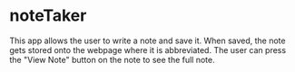 # noteTaker
This app allows the user to write a note and save it. When saved, the note gets stored onto the webpage where it is abbreviated. The user can press the "View Note" button on the note to see the full note.
